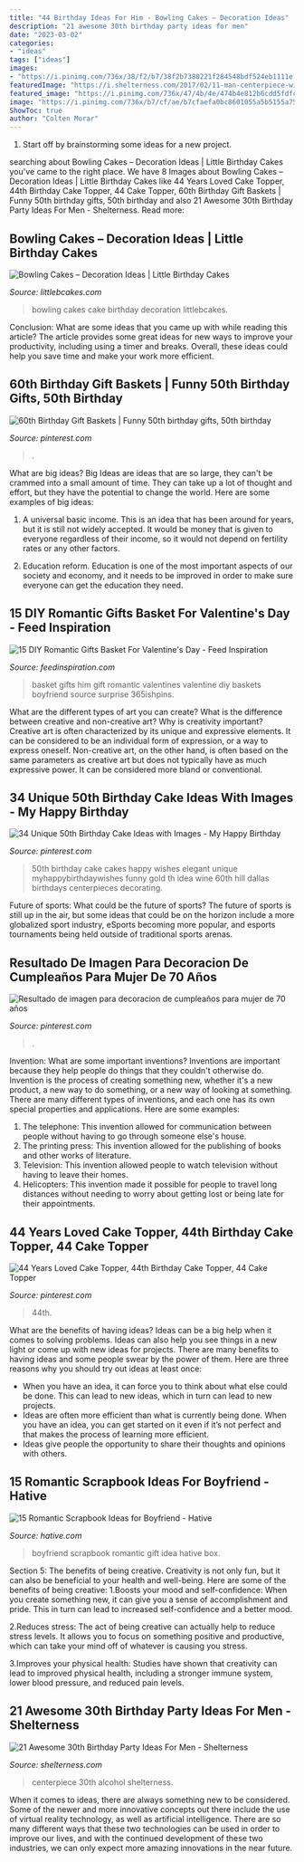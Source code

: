 ```yaml
---
title: "44 Birthday Ideas For Him - Bowling Cakes – Decoration Ideas"
description: "21 awesome 30th birthday party ideas for men"
date: "2023-03-02"
categories:
- "ideas"
tags: ["ideas"]
images:
- "https://i.pinimg.com/736x/38/f2/b7/38f2b7380221f284548bdf524eb1111e.jpg"
featuredImage: "https://i.shelterness.com/2017/02/11-man-centerpiece-with-small-alcohol-bottles.jpg"
featured_image: "https://i.pinimg.com/736x/47/4b/4e/474b4e812b6cdd5fdfc0236abe217815--th-birthday-th-birthday-cakes-for-men.jpg"
image: "https://i.pinimg.com/736x/b7/cf/ae/b7cfaefa0bc8601055a5b5155a75ef3d.jpg"
ShowToc: true
author: "Colten Morar"
---
```



1. Start off by brainstorming some ideas for a new project.

	

		
searching about Bowling Cakes – Decoration Ideas | Little Birthday Cakes you've came to the right place. We have 8 Images about Bowling Cakes – Decoration Ideas | Little Birthday Cakes like 44 Years Loved Cake Topper, 44th Birthday Cake Topper, 44 Cake Topper, 60th Birthday Gift Baskets | Funny 50th birthday gifts, 50th birthday and also 21 Awesome 30th Birthday Party Ideas For Men - Shelterness. Read more:
		
    
## Bowling Cakes – Decoration Ideas | Little Birthday Cakes

<img loading=lazy src="http://www.littlebcakes.com/wp-content/uploads/2014/01/Bowling-Cakes-Pictures.jpg" onerror="this.onerror=null;this.src='https://tse4.mm.bing.net/th?id=OIP.5_vIGkXHRHwtFAr5SDXHbAHaJ4&amp;pid=15.1';" alt="Bowling Cakes – Decoration Ideas | Little Birthday Cakes">

_Source: littlebcakes.com_

>bowling cakes cake birthday decoration littlebcakes. 

	

Conclusion: What are some ideas that you came up with while reading this article?
The article provides some great ideas for new ways to improve your productivity, including using a timer and breaks. Overall, these ideas could help you save time and make your work more efficient.

    
## 60th Birthday Gift Baskets | Funny 50th Birthday Gifts, 50th Birthday

<img loading=lazy src="https://i.pinimg.com/736x/b7/cf/ae/b7cfaefa0bc8601055a5b5155a75ef3d.jpg" onerror="this.onerror=null;this.src='https://tse2.mm.bing.net/th?id=OIP.Xht2nQhil_yrKhLnweoQ8QHaJ3&amp;pid=15.1';" alt="60th Birthday Gift Baskets | Funny 50th birthday gifts, 50th birthday">

_Source: pinterest.com_

>. 

	

What are big ideas?
Big Ideas are ideas that are so large, they can't be crammed into a small amount of time. They can take up a lot of thought and effort, but they have the potential to change the world. Here are some examples of big ideas:
1. A universal basic income. This is an idea that has been around for years, but it is still not widely accepted. It would be money that is given to everyone regardless of their income, so it would not depend on fertility rates or any other factors.

2. Education reform. Education is one of the most important aspects of our society and economy, and it needs to be improved in order to make sure everyone can get the education they need.

    
## 15 DIY Romantic Gifts Basket For Valentine&#039;s Day - Feed Inspiration

<img loading=lazy src="http://feedinspiration.com/wp-content/uploads/2017/01/Romantic-Valentines-Day-Gifts-for-Him.jpg" onerror="this.onerror=null;this.src='https://tse3.mm.bing.net/th?id=OIP.hfXVpLIR0k6h4_TtaSB1-wHaLH&amp;pid=15.1';" alt="15 DIY Romantic Gifts Basket For Valentine&#039;s Day - Feed Inspiration">

_Source: feedinspiration.com_

>basket gifts him gift romantic valentines valentine diy baskets boyfriend source surprise 365ishpins. 

	

What are the different types of art you can create? What is the difference between creative and non-creative art? Why is creativity important?
Creative art is often characterized by its unique and expressive elements. It can be considered to be an individual form of expression, or a way to express oneself. Non-creative art, on the other hand, is often based on the same parameters as creative art but does not typically have as much expressive power. It can be considered more bland or conventional.

    
## 34 Unique 50th Birthday Cake Ideas With Images - My Happy Birthday

<img loading=lazy src="https://i.pinimg.com/736x/47/4b/4e/474b4e812b6cdd5fdfc0236abe217815--th-birthday-th-birthday-cakes-for-men.jpg" onerror="this.onerror=null;this.src='https://tse4.mm.bing.net/th?id=OIP.DrivXUMkAqrOWxK0lGrHGAHaKE&amp;pid=15.1';" alt="34 Unique 50th Birthday Cake Ideas with Images - My Happy Birthday">

_Source: pinterest.com_

>50th birthday cake cakes happy wishes elegant unique myhappybirthdaywishes funny gold th idea wine 60th hill dallas birthdays centerpieces decorating. 

	

Future of sports: What could be the future of sports?
The future of sports is still up in the air, but some ideas that could be on the horizon include a more globalized sport industry, eSports becoming more popular, and esports tournaments being held outside of traditional sports arenas.

    
## Resultado De Imagen Para Decoracion De Cumpleaños Para Mujer De 70 Años

<img loading=lazy src="https://i.pinimg.com/736x/9c/19/53/9c1953bd3e6fe3503ce48fc406aac829.jpg" onerror="this.onerror=null;this.src='https://tse4.mm.bing.net/th?id=OIP.NzB2c6sFSuSU5_3slG8NHAHaLH&amp;pid=15.1';" alt="Resultado de imagen para decoracion de cumpleaños para mujer de 70 años">

_Source: pinterest.com_

>. 

	

Invention: What are some important inventions?
Inventions are important because they help people do things that they couldn't otherwise do. Invention is the process of creating something new, whether it's a new product, a new way to do something, or a new way of looking at something. There are many different types of inventions, and each one has its own special properties and applications. Here are some examples: 
1. The telephone: This invention allowed for communication between people without having to go through someone else's house.
2. The printing press: This invention allowed for the publishing of books and other works of literature.
3. Television: This invention allowed people to watch television without having to leave their homes.
4. Helicopters: This invention made it possible for people to travel long distances without needing to worry about getting lost or being late for their appointments.

    
## 44 Years Loved Cake Topper, 44th Birthday Cake Topper, 44 Cake Topper

<img loading=lazy src="https://i.pinimg.com/736x/38/f2/b7/38f2b7380221f284548bdf524eb1111e.jpg" onerror="this.onerror=null;this.src='https://tse3.mm.bing.net/th?id=OIP.FSwYCyN4UWxhWC3OfdZN8wHaLK&amp;pid=15.1';" alt="44 Years Loved Cake Topper, 44th Birthday Cake Topper, 44 Cake Topper">

_Source: pinterest.com_

>44th. 

	

What are the benefits of having ideas?
Ideas can be a big help when it comes to solving problems. Ideas can also help you see things in a new light or come up with new ideas for projects. There are many benefits to having ideas and some people swear by the power of them. Here are three reasons why you should try out ideas at least once: 
- When you have an idea, it can force you to think about what else could be done. This can lead to new ideas, which in turn can lead to new projects. 
- Ideas are often more efficient than what is currently being done. When you have an idea, you can get started on it even if it’s not perfect and that makes the process of learning more efficient. 
- Ideas give people the opportunity to share their thoughts and opinions with others.

    
## 15 Romantic Scrapbook Ideas For Boyfriend - Hative

<img loading=lazy src="https://hative.com/wp-content/uploads/2014/06/scrapbook-ideas-for-boyfriend/12-scrapbook-ideas-for-lovers.jpg" onerror="this.onerror=null;this.src='https://tse1.mm.bing.net/th?id=OIP.yiwNfX34iPyYoanmfhpJTwHaJ6&amp;pid=15.1';" alt="15 Romantic Scrapbook Ideas for Boyfriend - Hative">

_Source: hative.com_

>boyfriend scrapbook romantic gift idea hative box. 

	

Section 5: The benefits of being creative.
Creativity is not only fun, but it can also be beneficial to your health and well-being. Here are some of the benefits of being creative:
1.Boosts your mood and self-confidence: When you create something new, it can give you a sense of accomplishment and pride. This in turn can lead to increased self-confidence and a better mood.

2.Reduces stress: The act of being creative can actually help to reduce stress levels. It allows you to focus on something positive and productive, which can take your mind off of whatever is causing you stress.

3.Improves your physical health: Studies have shown that creativity can lead to improved physical health, including a stronger immune system, lower blood pressure, and reduced pain levels.


    
## 21 Awesome 30th Birthday Party Ideas For Men - Shelterness

<img loading=lazy src="https://i.shelterness.com/2017/02/11-man-centerpiece-with-small-alcohol-bottles.jpg" onerror="this.onerror=null;this.src='https://tse2.mm.bing.net/th?id=OIP.xtXCHsSGKbSHJUOsa4LAJgHaJ4&amp;pid=15.1';" alt="21 Awesome 30th Birthday Party Ideas For Men - Shelterness">

_Source: shelterness.com_

>centerpiece 30th alcohol shelterness. 

	

When it comes to ideas, there are always something new to be considered. Some of the newer and more innovative concepts out there include the use of virtual reality technology, as well as artificial intelligence. There are so many different ways that these two technologies can be used in order to improve our lives, and with the continued development of these two industries, we can only expect more amazing innovations in the near future.

